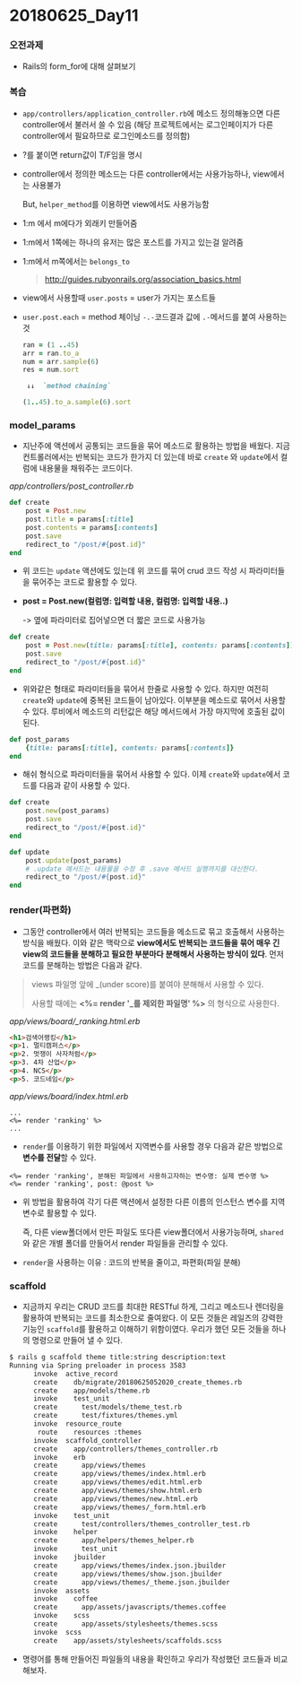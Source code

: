 #  20180625_Day11

### 오전과제

- Rails의 form_for에 대해 살펴보기



### 복습

- `app/controllers/application_controller.rb`에 메소드 정의해놓으면 다른 controller에서 불러서 쓸 수 있음 (해당 프로젝트에서는 로그인페이지가 다른 controller에서 필요하므로 로그인메소드를 정의함)

- ?를 붙이면 return값이 T/F임을 명시

- controller에서 정의한 메소드는 다른 controller에서는 사용가능하나, view에서는 사용불가

  But, `helper_method`를 이용하면 view에서도 사용가능함

- 1:m 에서 m에다가 외래키 만들어줌

- 1:m에서 1쪽에는 하나의 유저는 많은 포스트를 가지고 있는걸 알려줌

- 1:m에서 m쪽에서는 `belongs_to` 

  > http://guides.rubyonrails.org/association_basics.html

- view에서 사용할때 `user.posts` = user가 가지는 포스트들

- `user.post.each` = method 체이닝 `-.-`코드결과 값에 `.-`메서드를 붙여 사용하는것 

  ```ruby
  ran = (1 ..45)
  arr = ran.to_a
  num = arr.sample(6)
  res = num.sort
  
   ↓↓  `method chaining`
  
  (1..45).to_a.sample(6).sort
  ```

  

### model_params

- 지난주에 액션에서 공통되는 코드들을 묶어 메소드로 활용하는 방법을 배웠다. 지금 컨트롤러에서는 반복되는 코드가 한가지 더 있는데 바로 `create` 와 `update`에서 컬럼에 내용물을 채워주는 코드이다.

*app/controllers/post_controller.rb*

```ruby
def create
    post = Post.new
    post.title = params[:title]
    post.contents = params[:contents]
    post.save
    redirect_to "/post/#{post.id}"
end
```

- 위 코드는 `update` 액션에도 있는데 위 코드를 묶어 crud 코드 작성 시 파라미터들을 묶어주는 코드로 활용할 수 있다.

- **post = Post.new(컬럼명: 입력할 내용, 컬럼명: 입력할 내용..)** 

  -> 옆에 파라미터로 집어넣으면 더 짧은 코드로 사용가능

```ruby
def create
    post = Post.new(title: params[:title], contents: params[:contents])
    post.save
    redirect_to "/post/#{post.id}"
end
```

- 위와같은 형태로 파라미터들을 묶어서 한줄로 사용할 수 있다. 하지만 여전히 `create`와 `update`에 중복된 코드들이 남아있다. 이부분을 메소드로 묶어서 사용할 수 있다. 루비에서 메소드의 리턴값은 해당 메서드에서 가장 마지막에 호출된 값이 된다.

```ruby
def post_params
	{title: params[:title], contents: params[:contents]} 
end
```

- 해쉬 형식으로 파라미터들을 묶어서 사용할 수 있다. 이제 `create`와 `update`에서 코드를 다음과 같이 사용할 수 있다.

```ruby
def create
    post.new(post_params)
    post.save
    redirect_to "/post/#{post.id}"
end

def update
    post.update(post_params)
    # .update 메서드는 내용물을 수정 후 .save 메서드 실행까지를 대신한다.
    redirect_to "/post/#{post.id}"
end
```



### render(파편화)

- 그동안 controller에서 여러 반복되는 코드들을 메소드로 묶고 호출해서 사용하는 방식을 배웠다. 이와 같은 맥락으로 **view에서도 반복되는 코드들을 묶어 매우 긴 view의 코드들을 분해하고 필요한 부분마다 분해해서 사용하는 방식이 있다**. 먼저 코드를 분해하는 방법은 다음과 같다.

> views 파일명 앞에 _(under score)를 붙여야 분해해서 사용할 수 있다.
>
> 사용할 때에는 **<%= render '_를 제외한 파일명' %>** 의 형식으로 사용한다.

*app/views/board/_ranking.html.erb*

```html
<h1>검색어랭킹</h1>
<p>1. 멀티캠퍼스</p>
<p>2. 멋쟁이 사자처럼</p>
<p>3. 4차 산업</p>
<p>4. NCS</p>
<p>5. 코드네임</p>
```

*app/views/board/index.html.erb*

```erb
...
<%= render 'ranking' %>
...
```



- `render`를 이용하기 위한 파일에서 지역변수를 사용할 경우 다음과 같은 방법으로 **변수를 전달**할 수 있다.

```erb
<%= render 'ranking', 분해된 파일에서 사용하고자하는 변수명: 실제 변수명 %>
<%= render 'ranking', post: @post %>
```

- 위 방법을 활용하여 각기 다른 액션에서 설정한 다른 이름의 인스턴스 변수를 지역변수로 활용할 수 있다.

  즉, 다른 view폴더에서 만든 파일도 또다른 view폴더에서 사용가능하며, `shared` 와 같은 개별 폴더를 만들어서 render 파일들을 관리할 수 있다.

- `render`을 사용하는 이유 : 코드의 반복을 줄이고, 파편화(파일 분해)

  

### scaffold

- 지금까지 우리는 CRUD 코드를 최대한 RESTful 하게, 그리고 메소드나 렌더링을 활용하여 반복되는 코드를 최소한으로 줄여왔다. 이 모든 것들은 레일즈의 강력한 기능인 `scaffold`를 활용하고 이해하기 위함이였다. 우리가 했던 모든 것들을 하나의 명령으로 만들어 낼 수 있다.

```bash
$ rails g scaffold theme title:string description:text
Running via Spring preloader in process 3583
      invoke  active_record
      create    db/migrate/20180625052020_create_themes.rb
      create    app/models/theme.rb
      invoke    test_unit
      create      test/models/theme_test.rb
      create      test/fixtures/themes.yml
      invoke  resource_route
       route    resources :themes
      invoke  scaffold_controller
      create    app/controllers/themes_controller.rb
      invoke    erb
      create      app/views/themes
      create      app/views/themes/index.html.erb
      create      app/views/themes/edit.html.erb
      create      app/views/themes/show.html.erb
      create      app/views/themes/new.html.erb
      create      app/views/themes/_form.html.erb
      invoke    test_unit
      create      test/controllers/themes_controller_test.rb
      invoke    helper
      create      app/helpers/themes_helper.rb
      invoke      test_unit
      invoke    jbuilder
      create      app/views/themes/index.json.jbuilder
      create      app/views/themes/show.json.jbuilder
      create      app/views/themes/_theme.json.jbuilder
      invoke  assets
      invoke    coffee
      create      app/assets/javascripts/themes.coffee
      invoke    scss
      create      app/assets/stylesheets/themes.scss
      invoke  scss
      create    app/assets/stylesheets/scaffolds.scss
```

- 명령어를 통해 만들어진 파일들의 내용을 확인하고 우리가 작성했던 코드들과 비교해보자.



